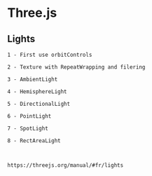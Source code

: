# Three.js

## Lights

    1 - First use orbitControls

    2 - Texture with RepeatWrapping and filering

    3 - AmbientLight

    4 - HemisphereLight

    5 - DirectionalLight

    6 - PointLight

    7 - SpotLight

    8 - RectAreaLight

    

    https://threejs.org/manual/#fr/lights
